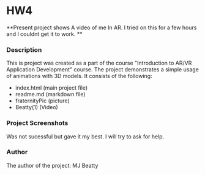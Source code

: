 # HW4
 
**Present project shows A video of me In AR. I tried on this for a few hours and I couldnt get it to work. **


### **Description**
This is project was created as a part of the course "Introduction to AR/VR Application Development" course. The project demonstrates a simple usage of animations with 3D models. It consists of the following:
- index.html (main project file) 
- readme.md (markdown file)
- fraternityPic (picture)
- Beatty(1) (Video)

### **Project Screenshots**
Was not sucessful but gave it my best. I will try to ask for help.

### **Author**
The author of the project: MJ Beatty

